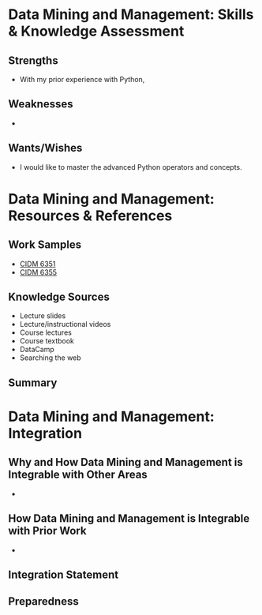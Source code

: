 # Data Mining and Management: Skills & Knowledge Assessment

## Strengths
- With my prior experience with Python, 

## Weaknesses
- 

## Wants/Wishes
- I would like to master the advanced Python operators and concepts.

# Data Mining and Management: Resources & References

## Work Samples
- [CIDM 6351](https://github.com/BenGCollier/CIDM-6351/tree/main)
- [CIDM 6355](https://github.com/BenGCollier/CIDM-6355)

## Knowledge Sources
- Lecture slides
- Lecture/instructional videos
- Course lectures
- Course textbook
- DataCamp
- Searching the web

## Summary


# Data Mining and Management: Integration

## Why and How Data Mining and Management is Integrable with Other Areas
-  

## How Data Mining and Management is Integrable with Prior Work
- 

## Integration Statement

## Preparedness

